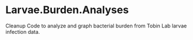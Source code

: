 # Larvae.Burden.Analyses
Cleanup Code to analyze and graph bacterial burden from Tobin Lab larvae infection data.
